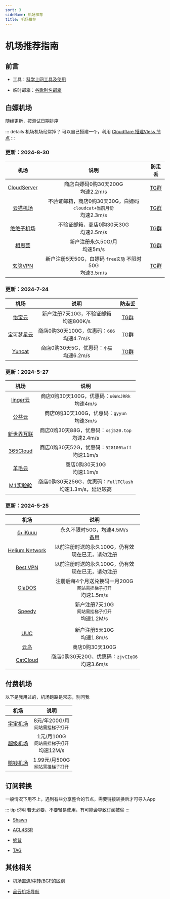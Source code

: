 ```yaml
---
sort: 3
sideName: 机场推荐
title: 机场推荐
---
```


# 机场推荐指南



## 前言

* 工具：[科学上网工具及使用](./proxy)

* 临时邮箱：[谷歌别名邮箱](https://www.emailnator.com/)




## 白嫖机场

随缘更新，按测试日期排序



::: details 机场机场经常掉？
可以自己搭建一个，利用 [Cloudflare 搭建Vless 节点](../website/cloudflare.md)
:::



### 更新：2024-8-30

| 机场 | 说明 | 防走丢 |
|:-:|:-:|:-:|
| [CloudServer](http://i1t.top/) | 商店白嫖码0购30天200G<br>均速2.2m/s | [TG群](https://t.me/yibaoink) |
| [云猫机场](https://cloudcat.top/) | 不验证邮箱，商店0购30天30G，白嫖码 `cloudcat+当前月份` <br>均速2.3m/s | [TG群](https://t.me/cloudcatvpn) |
| [绝绝子机场](https://www.31465.cfd) | 不验证邮箱，商店0购30天30G<br>均速2.5m/s | [TG群](https://t.me/fjggjr) |
| [相思芸](https://sy.mashiroshina.top/) | 新户注册永久50G/月<br>均速5m/s | [TG群](https://t.me/ZH2f5w9eVVU4OWFl) |
| [玄隐VPN](http://玄隐.com) | 新户注册5天50G，白嫖码 `free玄隐` 不限时50G<br>均速3.5m/s | [TG群](https://t.me/Mystic_vpn) |


### 更新：2024-7-24

| 机场 | 说明 | 防走丢 |
|:-:|:-:|:-:|
| [怡宝云](http://yibao.ink/) | 新户注册7天10G，不验证邮箱<br>均速800K/s | [TG群](https://t.me/yibaoink) |
| [宝可梦星云](https://52pokemon.cc/) | 商店0购30天100G，优惠码：`666`<br>均速4.7m/s | [TG群](https://t.me/pokemon_love) |
| [Yuncat](https://yun.cat/) | 商店0购30天5G，优惠码：`小猫`<br>均速6.2m/s | [TG群](https://t.me/CatNOC) |



### 更新：2024-5-27


| 机场 | 说明 |
|:-:|:-:|
| [linger云](https://www.02er.com/) | 商店0购30天100G，优惠码：`u0WxJRRk`<br>均速4m/s | [TG群](https://t.me/lingertz) |
| [公益云](https://gyyun.top/) | 商店0购30天100G，优惠码：`gyyun`<br>均速3m/s | [TG群](https://t.me/gyyunjc) |
| [新世界互联](http://xsj520.top) | 商店0购30天88G，优惠码：`xsj520.top`<br>均速2.4m/s | [TG群](https://t.me/xsj520xsjhl) |
| [365Cloud](https://www.365cloud.me/) | 商店0购30天52G，优惠码：`52G100%off`<br>均速11m/s | [TG群](https://t.me/i365cloud) |
| [羊毛云](https://myym.cloud/) | 商店0购30天10G<br>均速11m/s | [TG群](https://t.me/myymgp) |
| [M1实验舱](https://www.fulltclash.xyz) | 商店0购30天256G，优惠码：`FullTClash`<br>均速1.3m/s，延迟较高 | [TG群](https://t.me/M1BestChannel) |





### 更新：2024-5-25

| 机场 | 说明 |
|:-:|:-:|
| [👍 iKuuu](https://ikuuu.pw/) | 永久不限时50G，均速4.5M/s<br>[备用](https://ikuuu.boo/) |
| [Helium Network](https://dash.henet.uk) | 以前注册时送的永久100G，仍有效<br>现在已无，请勿注册 | [TG群](https://t.me/yijianlianapp) |
| [Best VPN](https://www.invitevp.com) | 以前注册时送的永久100G，仍有效<br>现在已无，请勿注册 | [TG群](https://t.me/joinchat/0-NOZlFrXJ42NzRh) |
| [GlaDOS](https://glados.network/) | 注册后每4个月送兑换码一月200G<br>`网站需挂梯子打开`<br>均速1.5m/s | [TG群](https://t.me/liangxinjc) |
| [Speedy](https://cloud.speedypro.xyz/) | 新户注册7天10G<br>`网站需挂梯子打开`<br>均速1.2M/s | [TG群](https://t.me/speedyasia) |
| |
| [UUC](https://u.uuc8.lol) | 新户注册5天10G<br>均速1.8m/s | [TG群](https://t.me/uuclol) |
| [云鸟](https://niao.icu/) | 商店0购30天100G | [TG群](https://t.me/Loonvpn) |
| [CatCloud](https://web.catcloud.tech/) | 商店0购30天20G，优惠码：`zjvCIqG6`<br>均速3.6m/s | [TG群](https://t.me/Catcloud_chat) |







## 付费机场

以下是我用过的，机场跑路是常态，别问我

| 机场 | 说明 |
|:-:|:-:|
| [宇宙机场](https://宇宙机场.com) | 8元/年200G/月<br>`网站需挂梯子打开` | [TG群](https://t.me/yuzhoujichang) |
| [超级机场](https://www.超级机场.com/) | 1元/月100G<br>`网站需挂梯子打开`<br>均速12M/s | [TG群](https://t.me/chaojijichang) |
| [赔钱机场](https://赔钱机场.com/) | 1.99元/月500G<br>`网站需挂梯子打开` | [TG群](https://t.me/peiqianjichangpd) |





## 订阅转换

一般情况下用不上，遇到有些分享整合的节点，需要链接转换后才可导入App

::: tip 说明
若无必要，不要轻易使用，有可能会导致订阅被偷
:::

* [Shawn](https://dove.589669.xyz/web)

* [ACL4SSR](https://acl4ssr-sub.github.io/)

* [奶昔](https://nexconvert.com/)

* [TAG](https://b.sub.tsutsu.one/)



## 其他相关

* [机场直连/中转/BGP的区别](https://baiyunju.cc/9413)

* [品云机场导航](https://52.mk/)



